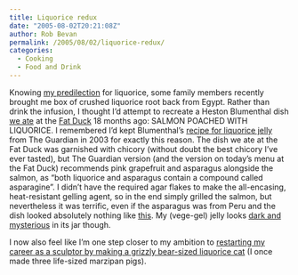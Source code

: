 ```yaml
---
title: Liquorice redux
date: "2005-08-02T20:21:08Z"
author: Rob Bevan
permalink: /2005/08/02/liquorice-redux/
categories:
  - Cooking
  - Food and Drink
---
```

Knowing [my predilection][1] for liquorice, some family members recently brought me box of crushed liquorice root back from Egypt. Rather than drink the infusion, I thought I&#8217;d attempt to recreate a Heston Blumenthal dish [we ate][2] at the [Fat Duck][3] 18 months ago: SALMON POACHED WITH LIQUORICE. I remembered I&#8217;d kept Blumenthal&#8217;s [recipe for liquorice jelly][4] from The Guardian in 2003 for exactly this reason. The dish we ate at the Fat Duck was garnished with chicory (without doubt the best chicory I&#8217;ve ever tasted), but The Guardian version (and the version on today&#8217;s menu at the Fat Duck) recommends pink grapefruit and asparagus alongside the salmon, as &#8220;both liquorice and asparagus contain a compound called asparagine&#8221;. I didn&#8217;t have the required agar flakes to make the <span class="hilite">all</span>-encasing, heat-resistant gelling agent, so in the end simply grilled the salmon, but nevertheless it was terrific, even if the asparagus was from Peru and the dish looked absolutely nothing like [this][5]. My (vege-gel) jelly looks [dark and mysterious][6] in its jar though.

I now also feel like I&#8217;m one step closer to my ambition to [restarting my career as a sculptor by making a grizzly bear-sized liquorice cat][1] (I once made three life-sized marzipan pigs).

 [1]: http://robbevan.typepad.com/robbish/2004/10/gtd_liquorice.html
 [2]: http://robbevan.typepad.com/robbish/2004/01/menu.html
 [3]: http://www.fatduck.co.uk
 [4]: http://www.guardian.co.uk/weekend/story/0,,1013916,00.html
 [5]: http://www.blogjam.com/2005/07/17/the-fat-duck/
 [6]: http://photos21.flickr.com/30702798_322d462cf0_o.jpg
